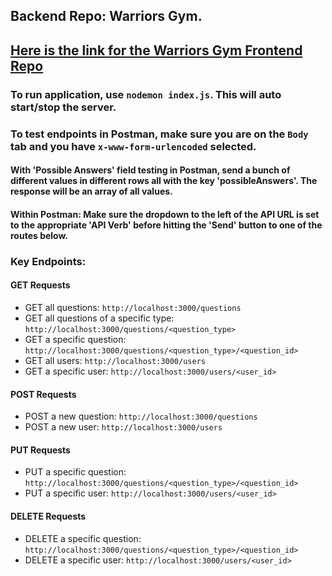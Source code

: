 ## Backend Repo: Warriors Gym. 

## [Here is the link for the Warriors Gym Frontend Repo](google.com)

### To run application, use `nodemon index.js`. This will auto start/stop the server.

### To test endpoints in Postman, make sure you are on the `Body` tab and you have `x-www-form-urlencoded` selected.

#### With 'Possible Answers' field testing in Postman, send a bunch of different values in different rows all with the key 'possibleAnswers'. The response will be an array of all values.

#### Within Postman: Make sure the dropdown to the left of the API URL is set to the appropriate 'API Verb' before hitting the 'Send' button to one of the routes below.

### Key Endpoints:

#### GET Requests

- GET all questions: `http://localhost:3000/questions`
- GET all questions of a specific type: `http://localhost:3000/questions/<question_type>`
- GET a specific question: `http://localhost:3000/questions/<question_type>/<question_id>`
- GET all users: `http://localhost:3000/users`
- GET a specific user: `http://localhost:3000/users/<user_id>`

#### POST Requests 

- POST a new question: `http://localhost:3000/questions`
- POST a new user: `http://localhost:3000/users`

#### PUT Requests 

- PUT a specific question: `http://localhost:3000/questions/<question_type>/<question_id>`
- PUT a specific user: `http://localhost:3000/users/<user_id>`

#### DELETE Requests 

- DELETE a specific question: `http://localhost:3000/questions/<question_type>/<question_id>`
- DELETE a specific user: `http://localhost:3000/users/<user_id>`
